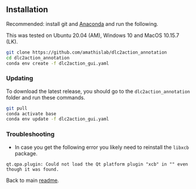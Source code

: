 ## Installation

Recommended: install git and [Anaconda](https://docs.anaconda.com/anaconda/install/) and run the following.

This was tested on Ubuntu 20.04 (AM), Windows 10 and MacOS 10.15.7 (LK). 

```bash
git clone https://github.com/amathislab/dlc2action_annotation
cd dlc2action_annotation
conda env create -f dlc2action_gui.yaml
``` 

### Updating

To download the latest release, you should go to the ```dlc2action_annotation``` folder and run these commands.
```bash
git pull
conda activate base
conda env update -f dlc2action_gui.yaml
``` 

### Troubleshooting

- In case you get the following error you likely need to reinstall the `libxcb` package.
```
qt.qpa.plugin: Could not load the Qt platform plugin "xcb" in "" even though it was found.
```

Back to main [readme](../README.md).
